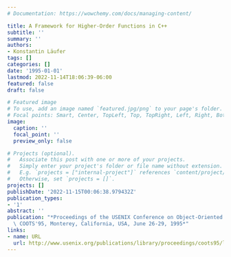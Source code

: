 ```yaml
---
# Documentation: https://wowchemy.com/docs/managing-content/

title: A Framework for Higher-Order Functions in C++
subtitle: ''
summary: ''
authors:
- Konstantin Läufer
tags: []
categories: []
date: '1995-01-01'
lastmod: 2022-11-14T18:06:39-06:00
featured: false
draft: false

# Featured image
# To use, add an image named `featured.jpg/png` to your page's folder.
# Focal points: Smart, Center, TopLeft, Top, TopRight, Left, Right, BottomLeft, Bottom, BottomRight.
image:
  caption: ''
  focal_point: ''
  preview_only: false

# Projects (optional).
#   Associate this post with one or more of your projects.
#   Simply enter your project's folder or file name without extension.
#   E.g. `projects = ["internal-project"]` references `content/project/deep-learning/index.md`.
#   Otherwise, set `projects = []`.
projects: []
publishDate: '2022-11-15T00:06:38.979432Z'
publication_types:
- '1'
abstract: ''
publication: "*Proceedings of the USENIX Conference on Object-Oriented Technologies,\
  \ COOTS'95, Monterey, California, USA, June 26-29, 1995*"
links:
- name: URL
  url: http://www.usenix.org/publications/library/proceedings/coots95/laufer.html
---
```

